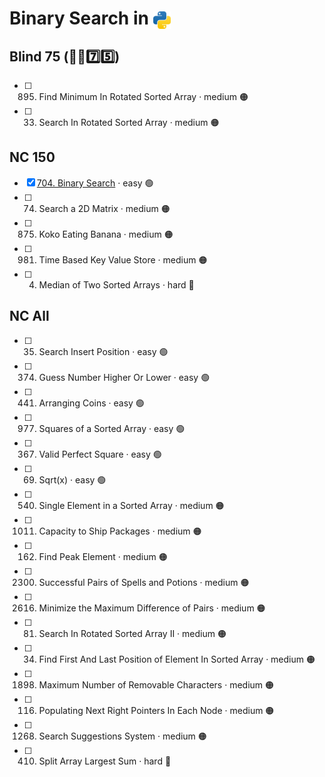 # Binary Search in <img src="../../assets/pythonLogo.png" alt="Python logo" style="height: 1em; vertical-align: sub;">


## Blind 75 (🧑‍🦯7️⃣5️⃣)
- [ ] 895. Find Minimum In Rotated Sorted Array · medium 🟠
- [ ] 33. Search In Rotated Sorted Array · medium 🟠

## NC 150
- [x] [704. Binary Search](0704_binarySearch.ipynb) · easy 🟢 
- [ ] 74. Search a 2D Matrix · medium 🟠
- [ ] 875. Koko Eating Banana · medium 🟠
- [ ] 981. Time Based Key Value Store · medium 🟠
- [ ] 4. Median of Two Sorted Arrays · hard 🔴

## NC All
- [ ] 35. Search Insert Position · easy 🟢 
- [ ] 374. Guess Number Higher Or Lower · easy 🟢 
- [ ] 441. Arranging Coins · easy 🟢 
- [ ] 977. Squares of a Sorted Array · easy 🟢 
- [ ] 367. Valid Perfect Square · easy 🟢 
- [ ] 69. Sqrt(x) · easy 🟢 
- [ ] 540. Single Element in a Sorted Array · medium 🟠
- [ ] 1011. Capacity to Ship Packages · medium 🟠
- [ ] 162. Find Peak Element · medium 🟠
- [ ] 2300. Successful Pairs of Spells and Potions · medium 🟠
- [ ] 2616. Minimize the Maximum Difference of Pairs · medium 🟠	
- [ ] 81. Search In Rotated Sorted Array II · medium 🟠
- [ ] 34. Find First And Last Position of Element In Sorted Array · medium 🟠
- [ ] 1898. Maximum Number of Removable Characters · medium 🟠
- [ ] 116. Populating Next Right Pointers In Each Node · medium 🟠
- [ ] 1268. Search Suggestions System · medium 🟠
- [ ] 410. Split Array Largest Sum · hard 🔴